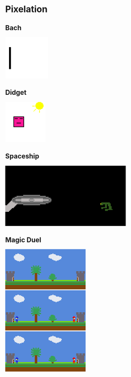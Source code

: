 # Pixelation

## Bach

![](asset/Bach-logo.gif)

## Didget

![](asset/didget.gif)

## Spaceship

![](asset/Enterprise.gif)

## Magic Duel

![Duel-1](asset/Magic-Duel-1.gif)
![Duel-2](asset/Magic-Duel-2.gif)
![Duel-3](asset/Magic-Duel-3.gif)
